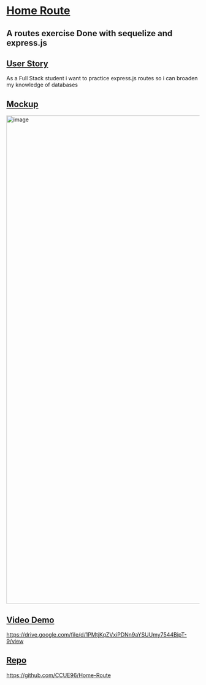 # <ins>Home Route<ins>

## A routes exercise Done with sequelize and express.js

## <ins>User Story<ins>

As a Full Stack student i want to practice express.js routes so i can broaden my knowledge of databases
## <ins>Mockup<ins>
<img width="1275" alt="image" src="https://github.com/CCUE96/The-Paths/assets/159393541/7970760b-7694-4ddb-a956-fabb0ff180c5">

## <ins>Video Demo<ins>
https://drive.google.com/file/d/1PMtjKqZVxiPDNn9aYSUUmy7544BipT-9/view

## <ins>Repo<ins>
https://github.com/CCUE96/Home-Route




